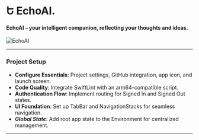Ե EchoAI.
=====

#### EchoAI – your intelligent companion, reflecting your thoughts and ideas.

![EchoAI](https://github.com/user-attachments/assets/8b2c99e2-7440-4565-b780-b1206da7ba3b)

-----

### Project Setup

- **Configure Essentials**: Project settings, GitHub integration, app icon, and launch screen.
- **Code Quality**: Integrate SwiftLint with an arm64-compatible script.
- **Authentication Flow**: Implement routing for Signed In and Signed Out states.
- **UI Foundation**: Set up TabBar and NavigationStacks for seamless navigation.
- ***Global State***: Add root app state to the Environment for centralized management.

-----   
 
